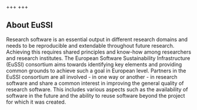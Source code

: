+++
+++

## About EuSSI

Research software is an essential  output in different research domains and
needs to be reproducible and extendable throughout future research. Achieving
this requires shared principles and know-how among researchers and research
institutes. The European Software Sustainability Infrastructure (EuSSI)
consortium aims towards identifying  key elements and providing common grounds
to achieve such a goal in European level. Partners in the EuSSI consortium are
all involved - in one way or another - in research software and share a common
interest in improving the general quality of research software. This includes
various aspects such as the availability of software in the future and the
ability to reuse software beyond the project for which it was created.
